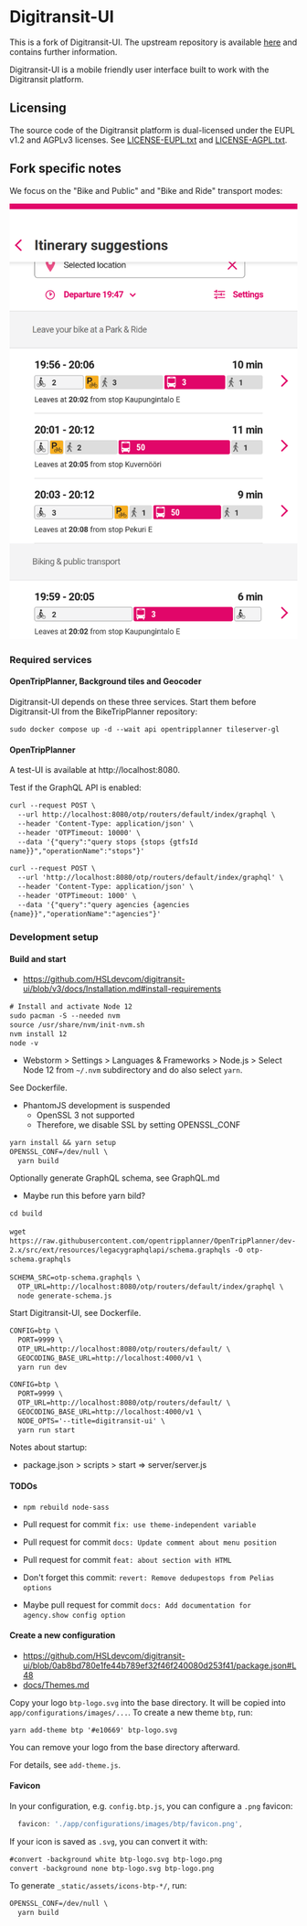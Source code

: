 # Digitransit-UI

This is a fork of Digitransit-UI. The upstream repository is available [here](https://github.com/hsldevcom/digitransit-ui/) and contains further information.

Digitransit-UI is a mobile friendly user interface built to work with the Digitransit platform.

## Licensing

The source code of the Digitransit platform is dual-licensed under the EUPL v1.2 and AGPLv3 licenses. See [LICENSE-EUPL.txt](LICENSE-EUPL.txt) and [LICENSE-AGPL.txt](LICENSE-AGPL.txt).

## Fork specific notes

We focus on the "Bike and Public" and "Bike and Ride" transport modes:

![bike-and-park_bike-and-public.png](BikeTripPlanner/bike-and-park_bike-and-public.png)

### Required services

#### OpenTripPlanner, Background tiles and Geocoder

Digitransit-UI depends on these three services. Start them before Digitransit-UI from the BikeTripPlanner repository:

```shell
sudo docker compose up -d --wait api opentripplanner tileserver-gl
```

#### OpenTripPlanner

A test-UI is available at http://localhost:8080.

Test if the GraphQL API is enabled:

```shell
curl --request POST \
  --url http://localhost:8080/otp/routers/default/index/graphql \
  --header 'Content-Type: application/json' \
  --header 'OTPTimeout: 10000' \
  --data '{"query":"query stops {stops {gtfsId name}}","operationName":"stops"}'
```

```shell
curl --request POST \
  --url 'http://localhost:8080/otp/routers/default/index/graphql' \
  --header 'Content-Type: application/json' \
  --header 'OTPTimeout: 1000' \
  --data '{"query":"query agencies {agencies {name}}","operationName":"agencies"}'
```

### Development setup

#### Build and start

* https://github.com/HSLdevcom/digitransit-ui/blob/v3/docs/Installation.md#install-requirements

```shell
# Install and activate Node 12
sudo pacman -S --needed nvm
source /usr/share/nvm/init-nvm.sh
nvm install 12
node -v
```

* Webstorm > Settings > Languages & Frameworks > Node.js > Select Node 12 from `~/.nvm` subdirectory and do also select `yarn`.

See Dockerfile.

* PhantomJS development is suspended
  * OpenSSL 3 not supported
  * Therefore, we disable SSL by setting OPENSSL_CONF

```shell
yarn install && yarn setup
OPENSSL_CONF=/dev/null \
  yarn build
```

Optionally generate GraphQL schema, see GraphQL.md

* Maybe run this before yarn bild?

```shell
cd build

wget https://raw.githubusercontent.com/opentripplanner/OpenTripPlanner/dev-2.x/src/ext/resources/legacygraphqlapi/schema.graphqls -O otp-schema.graphqls

SCHEMA_SRC=otp-schema.graphqls \
  OTP_URL=http://localhost:8080/otp/routers/default/index/graphql \
  node generate-schema.js
```

Start Digitransit-UI, see Dockerfile.

```shell
CONFIG=btp \
  PORT=9999 \
  OTP_URL=http://localhost:8080/otp/routers/default/ \
  GEOCODING_BASE_URL=http://localhost:4000/v1 \
  yarn run dev
```

```shell
CONFIG=btp \
  PORT=9999 \
  OTP_URL=http://localhost:8080/otp/routers/default/ \
  GEOCODING_BASE_URL=http://localhost:4000/v1 \
  NODE_OPTS='--title=digitransit-ui' \
  yarn run start
```

Notes about startup:
* package.json > scripts > start => server/server.js

#### TODOs

* `npm rebuild node-sass`

* Pull request for commit `fix: use theme-independent variable`
* Pull request for commit `docs: Update comment about menu position`
* Pull request for commit `feat: about section with HTML`
* Don't forget this commit: `revert: Remove dedupestops from Pelias options`
* Maybe pull request for commit `docs: Add documentation for agency.show config option`

#### Create a new configuration

* https://github.com/HSLdevcom/digitransit-ui/blob/0ab8bd780e1fe44b789ef32f46f240080d253f41/package.json#L48
* [docs/Themes.md](docs/Themes.md)

Copy your logo `btp-logo.svg` into the base directory. It will be copied into `app/configurations/images/...`. To create a new theme `btp`, run:

```shell
yarn add-theme btp '#e10669' btp-logo.svg
```

You can remove your logo from the base directory afterward.

For details, see `add-theme.js`.

#### Favicon

In your configuration, e.g. `config.btp.js`, you can configure a `.png` favicon:

```js
  favicon: './app/configurations/images/btp/favicon.png',
```

If your icon is saved as `.svg`, you can convert it with:

```shell
#convert -background white btp-logo.svg btp-logo.png
convert -background none btp-logo.svg btp-logo.png
```

To generate `_static/assets/icons-btp-*/`, run:

```shell
OPENSSL_CONF=/dev/null \
  yarn build
```
